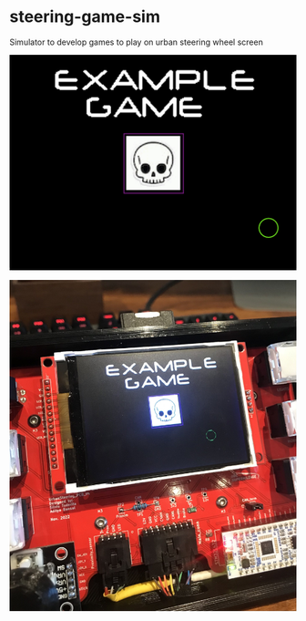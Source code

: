# steering-game-sim
Simulator to develop games to play on urban steering wheel screen

![](https://github.com/supermileage/steering-game-sim/blob/master/media/Example_PC.png)

![](https://github.com/supermileage/steering-game-sim/blob/master/media/Example_Steering.jpg)

